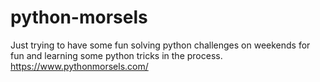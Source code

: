 # python-morsels
Just trying to have some fun solving python challenges on weekends for fun and learning some python tricks in the process.
https://www.pythonmorsels.com/
